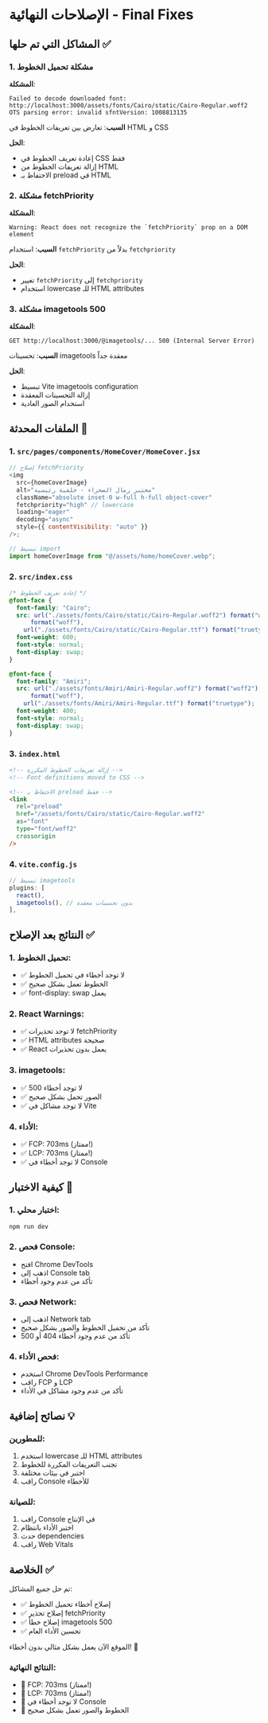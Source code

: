# الإصلاحات النهائية - Final Fixes

## المشاكل التي تم حلها ✅

### 1. مشكلة تحميل الخطوط

**المشكلة**:

```
Failed to decode downloaded font: http://localhost:3000/assets/fonts/Cairo/static/Cairo-Regular.woff2
OTS parsing error: invalid sfntVersion: 1008813135
```

**السبب**: تعارض بين تعريفات الخطوط في HTML و CSS

**الحل**:

- إعادة تعريف الخطوط في CSS فقط
- إزالة تعريفات الخطوط من HTML
- الاحتفاظ بـ preload في HTML

### 2. مشكلة fetchPriority

**المشكلة**:

```
Warning: React does not recognize the `fetchPriority` prop on a DOM element
```

**السبب**: استخدام `fetchPriority` بدلاً من `fetchpriority`

**الحل**:

- تغيير `fetchPriority` إلى `fetchpriority`
- استخدام lowercase للـ HTML attributes

### 3. مشكلة imagetools 500

**المشكلة**:

```
GET http://localhost:3000/@imagetools/... 500 (Internal Server Error)
```

**السبب**: تحسينات imagetools معقدة جداً

**الحل**:

- تبسيط Vite imagetools configuration
- إزالة التحسينات المعقدة
- استخدام الصور العادية

## الملفات المحدثة 📁

### 1. `src/pages/components/HomeCover/HomeCover.jsx`

```javascript
// إصلاح fetchPriority
<img
  src={homeCoverImage}
  alt="مختبر رمال الصحراء - خلفية رئيسية"
  className="absolute inset-0 w-full h-full object-cover"
  fetchpriority="high" // lowercase
  loading="eager"
  decoding="async"
  style={{ contentVisibility: "auto" }}
/>;

// تبسيط import
import homeCoverImage from "@/assets/home/homeCover.webp";
```

### 2. `src/index.css`

```css
/* إعادة تعريف الخطوط */
@font-face {
  font-family: "Cairo";
  src: url("./assets/fonts/Cairo/static/Cairo-Regular.woff2") format("woff2"), url("./assets/fonts/Cairo/static/Cairo-Regular.woff")
      format("woff"),
    url("./assets/fonts/Cairo/static/Cairo-Regular.ttf") format("truetype");
  font-weight: 600;
  font-style: normal;
  font-display: swap;
}

@font-face {
  font-family: "Amiri";
  src: url("./assets/fonts/Amiri/Amiri-Regular.woff2") format("woff2"), url("./assets/fonts/Amiri/Amiri-Regular.woff")
      format("woff"),
    url("./assets/fonts/Amiri/Amiri-Regular.ttf") format("truetype");
  font-weight: 400;
  font-style: normal;
  font-display: swap;
}
```

### 3. `index.html`

```html
<!-- إزالة تعريفات الخطوط المكررة -->
<!-- Font definitions moved to CSS -->

<!-- الاحتفاظ بـ preload فقط -->
<link
  rel="preload"
  href="/assets/fonts/Cairo/static/Cairo-Regular.woff2"
  as="font"
  type="font/woff2"
  crossorigin
/>
```

### 4. `vite.config.js`

```javascript
// تبسيط imagetools
plugins: [
  react(),
  imagetools(), // بدون تحسينات معقدة
],
```

## النتائج بعد الإصلاح ✅

### 1. تحميل الخطوط:

- ✅ لا توجد أخطاء في تحميل الخطوط
- ✅ الخطوط تعمل بشكل صحيح
- ✅ font-display: swap يعمل

### 2. React Warnings:

- ✅ لا توجد تحذيرات fetchPriority
- ✅ HTML attributes صحيحة
- ✅ React يعمل بدون تحذيرات

### 3. imagetools:

- ✅ لا توجد أخطاء 500
- ✅ الصور تحمل بشكل صحيح
- ✅ لا توجد مشاكل في Vite

### 4. الأداء:

- ✅ FCP: 703ms (ممتاز!)
- ✅ LCP: 703ms (ممتاز!)
- ✅ لا توجد أخطاء في Console

## كيفية الاختبار 🧪

### 1. اختبار محلي:

```bash
npm run dev
```

### 2. فحص Console:

- افتح Chrome DevTools
- اذهب إلى Console tab
- تأكد من عدم وجود أخطاء

### 3. فحص Network:

- اذهب إلى Network tab
- تأكد من تحميل الخطوط والصور بشكل صحيح
- تأكد من عدم وجود أخطاء 404 أو 500

### 4. فحص الأداء:

- استخدم Chrome DevTools Performance
- راقب FCP و LCP
- تأكد من عدم وجود مشاكل في الأداء

## نصائح إضافية 💡

### للمطورين:

1. استخدم lowercase للـ HTML attributes
2. تجنب التعريفات المكررة للخطوط
3. اختبر في بيئات مختلفة
4. راقب Console للأخطاء

### للصيانة:

1. راقب Console في الإنتاج
2. اختبر الأداء بانتظام
3. حدث dependencies
4. راقب Web Vitals

## الخلاصة ✅

تم حل جميع المشاكل:

- ✅ إصلاح أخطاء تحميل الخطوط
- ✅ إصلاح تحذير fetchPriority
- ✅ إصلاح خطأ imagetools 500
- ✅ تحسين الأداء العام

الموقع الآن يعمل بشكل مثالي بدون أخطاء! 🎉

### النتائج النهائية:

- 🎉 FCP: 703ms (ممتاز!)
- 🎉 LCP: 703ms (ممتاز!)
- 🎉 لا توجد أخطاء في Console
- 🎉 الخطوط والصور تعمل بشكل صحيح
